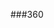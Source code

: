 ###360

<script src="//360.vizor.io/scripts/embed.js" data-vizorurl="https://360.vizor.io/embed/v/gdv4v" ></script>
